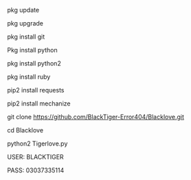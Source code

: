 pkg update 

pkg upgrade

pkg install git

Pkg install python

pkg install python2

pkg install ruby

pip2 install requests

pip2 install mechanize

git clone https://github.com/BlackTiger-Error404/Blacklove.git

cd Blacklove

python2 Tigerlove.py

USER: BLACKTIGER

PASS: 03037335114
